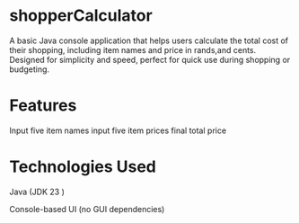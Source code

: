 # shopperCalculator
A basic Java console application that helps users calculate the total cost of their shopping, including item names and price in rands,and cents. Designed for simplicity and speed, perfect for quick use during shopping or budgeting.

# Features
Input  five item names
input five item prices 
final total price

# Technologies Used
Java (JDK 23 )

Console-based UI (no GUI dependencies)
